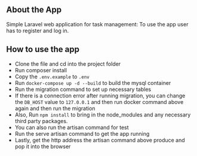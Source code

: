 ## About the App

Simple Laravel web application for task management: To use the app user has to register and log in.

## How to use the app
- Clone the file and cd into the project folder
- Run composer install
- Copy the `.env.example` to `.env`
- Run `docker-compose up -d --build` to build the mysql container
- Run the migration command to set up necessary tables
- If there is a connection error after running migration, you can change the `DB_HOST` value to `127.0.0.1` and then run docker command above again and then run the migration
- Also, Run `npm install` to bring in the node_modules and any necessary third party packages.
- You can also run the artisan command for test
- Run the serve artisan command to get the app running
- Lastly, get the http address the artisan command above produce and pop it into the browser



